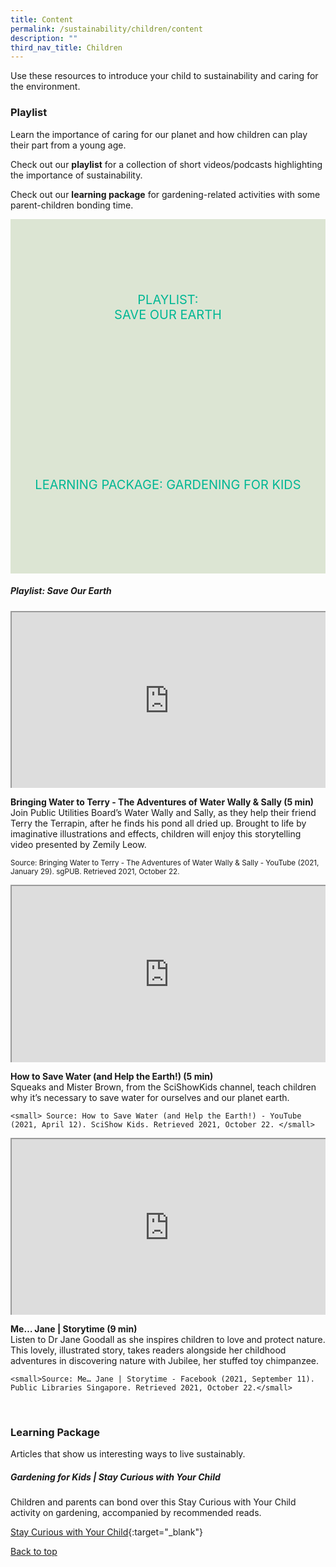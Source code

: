 ```yaml
---
title: Content
permalink: /sustainability/children/content
description: ""
third_nav_title: Children
---
```

<style type="text/css">
/* Links */
.content a { color: #322987; }
.content a:focus,
.content a:hover { color: #28216c; }

/* Button Outline */
.bp-button { padding-left: 1.5rem; padding-right: 1.5rem; }
.bp-button.is-primary-outline { border: 1px solid #322987; color: #322987; background-color: transparent; text-decoration: none; }
.bp-button.is-primary-outline:focus,
.bp-button.is-primary-outline:hover { border: 1px solid #322987; color: #cff2e8; background-color: #322987; text-decoration: none; }

/* Responsive Iframe */
.responsive-iframe { position: absolute; top: 0; left: 0; bottom: 0; right: 0; width: 100%; height: 100%; }
.responsive-iframe-container { position: relative; overflow: hidden; width: 100%; }
.responsive-iframe-container.ratio-16by9 { padding-top: 56.25%; }
.responsive-iframe-container.ratio-4by3 { padding-top: 75%; }
.responsive-iframe-container.ratio-3by2 { padding-top: 66.66%; }
.responsive-iframe-container.ratio-1by1 { padding-top: 100%; }

/* Click Box */
.clickbox { display: block; position: relative; width: 100%; padding-bottom: 56.25%; background-color: transparent; }
.clickbox span { padding: .5rem; }
.clickbox a { position: absolute; display: flex; width: 100%; height: 100%; align-items: center; justify-content: center; font-size: 1.25rem; text-align: center; text-decoration: none; text-transform: uppercase; }
.clickbox a:focus,
.clickbox a:hover { text-decoration: none; }

/* Mint Jade */
.clickbox.is-mint-jade { background-color: #dce5d3; color: #00b794; }
.clickbox.is-mint-jade a { color: #00b794; }
.clickbox.is-mint-jade a:focus,
.clickbox.is-mint-jade a:hover { background-color: #00b794; color: #dce5d3; }	
</style>

Use these resources to introduce your child to sustainability and caring for the environment.

<h3><b>Playlist</b></h3>
Learn the importance of caring for our planet and how children can play their part from a young age.


Check out our **playlist** for a collection of short videos/podcasts highlighting the importance of sustainability. 

Check out our **learning package** for gardening-related activities with some parent-children bonding time.

<div class="row is-multiline">
  <div class="col is-one-half">
    <div class="clickbox is-mint-jade">
      <a href="#playlist-earth">
        <span>Playlist:<br>Save Our Earth</span>
      </a>
    </div>
  </div>
  <div class="col is-one-half">
    <div class="clickbox is-mint-jade">
      <a href="#lp-gardening">
        <span>Learning Package: Gardening for Kids</span>
      </a>
    </div>
  </div>
  </div>


<h5 class="margin--bottom--lg" id="playlist-earth"><b>Playlist: Save Our Earth</b></h5>

<div class="row is-multiline margin--bottom--lg">
  <div class="col is-two-fifths">
    <div class="responsive-iframe-container ratio-16by9">
      <iframe src="https://www.youtube.com/embed/c7cdKwaSyIA" class="responsive-iframe"></iframe>
    </div>
  </div>
  <div class="col is-three-fifths">
    <p><b class="has-text-indigo"> Bringing Water to Terry - The Adventures of Water Wally &amp; Sally (5 min)</b><br>
Join Public Utilities Board’s Water Wally and Sally, as they help their friend Terry the Terrapin, after he finds his pond all dried up. Brought to life by imaginative illustrations and effects, children will enjoy this storytelling video presented by Zemily Leow.  </p>

   <small>Source: Bringing Water to Terry - The Adventures of Water Wally &amp; Sally - YouTube (2021, January 29). sgPUB. Retrieved 2021, October 22. </small>
  </div>
</div>

<div class="row is-multiline margin--bottom--lg">
  <div class="col is-two-fifths">
    <div class="responsive-iframe-container ratio-16by9">
      <iframe src="https://www.youtube.com/embed/6yCAPAqXodc" class="responsive-iframe"></iframe>
    </div>
  </div>
  <div class="col is-three-fifths">
<p><b class="has-text-indigo"> How to Save Water (and Help the Earth!) (5 min)</b><br>
Squeaks and Mister Brown, from the SciShowKids channel, teach children why it’s necessary to save water for ourselves and our planet earth. </p>

    <small> Source: How to Save Water (and Help the Earth!) - YouTube (2021, April 12). SciShow Kids. Retrieved 2021, October 22. </small>
  </div>
</div>

<div class="row is-multiline">
  <div class="col is-two-fifths">
    <div class="responsive-iframe-container ratio-16by9">
      <iframe src="https://www.youtube.com/embed/tp-RR1_LDn8" class="responsive-iframe"></iframe>
    </div>
  </div>
  <div class="col is-three-fifths">
    <p><b class="has-text-indigo"> Me… Jane | Storytime (9 min)</b><br>
Listen to Dr Jane Goodall as she inspires children to love and protect nature. This lovely, illustrated story, takes readers alongside her childhood adventures in discovering nature with Jubilee, her stuffed toy chimpanzee. </p>

    <small>Source: Me… Jane | Storytime - Facebook (2021, September 11). Public Libraries Singapore. Retrieved 2021, October 22.</small>
  </div>
</div>
<br>


<h3><b>Learning Package</b></h3>
Articles that show us interesting ways to live sustainably.

<h5 class="margin--bottom--lg" id="lp-gardening"><b>Gardening for Kids | Stay Curious with Your Child</b></h5>

Children and parents can bond over this Stay Curious with Your Child activity on gardening, accompanied by recommended reads.

[Stay Curious with Your Child](https://childrenandteens.nlb.gov.sg/diy-resources/primary/stay-curious-with-your-child){:target="_blank"}

<p class="has-text-right margin--top--xl"><a href="#main-content">Back to top</a></p>